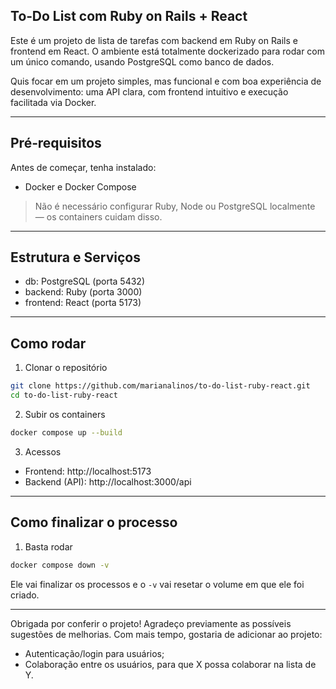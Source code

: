 ## To‑Do List com Ruby on Rails + React

Este é um projeto de lista de tarefas com backend em Ruby on Rails e frontend em React. O ambiente está totalmente dockerizado para rodar com um único comando, usando PostgreSQL como banco de dados.

Quis focar em um projeto simples, mas funcional e com boa experiência de desenvolvimento: uma API clara, com frontend intuitivo e execução facilitada via Docker.

---

## Pré‑requisitos

Antes de começar, tenha instalado:

- Docker e Docker Compose

> Não é necessário configurar Ruby, Node ou PostgreSQL localmente — os containers cuidam disso.

---

## Estrutura e Serviços

- db: PostgreSQL (porta 5432)
- backend: Ruby (porta 3000)
- frontend: React (porta 5173)

---

## Como rodar

1) Clonar o repositório

```bash
git clone https://github.com/marianalinos/to-do-list-ruby-react.git
cd to-do-list-ruby-react
```

2) Subir os containers

```bash
docker compose up --build
```

3) Acessos

- Frontend: http://localhost:5173
- Backend (API): http://localhost:3000/api

---

## Como finalizar o processo

1) Basta rodar

```bash
docker compose down -v
```
Ele vai finalizar os processos e o `-v` vai resetar o volume em que ele foi criado. 

---

Obrigada por conferir o projeto! Agradeço previamente as possíveis sugestões de melhorias. Com mais tempo, gostaria de adicionar ao projeto:
- Autenticação/login para usuários;
- Colaboração entre os usuários, para que X possa colaborar na lista de Y. 
